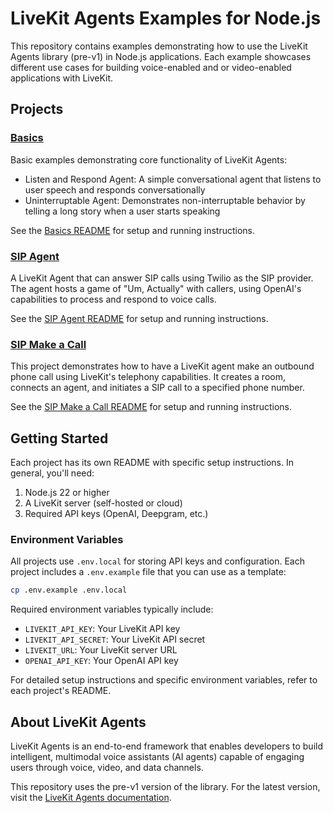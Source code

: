 # LiveKit Agents Examples for Node.js

This repository contains examples demonstrating how to use the LiveKit Agents library (pre-v1) in Node.js applications. Each example showcases different use cases for building voice-enabled and or video-enabled applications with LiveKit.

## Projects

### [Basics](./basics)

Basic examples demonstrating core functionality of LiveKit Agents:

- Listen and Respond Agent: A simple conversational agent that listens to user speech and responds conversationally
- Uninterruptable Agent: Demonstrates non-interruptable behavior by telling a long story when a user starts speaking

See the [Basics README](./basics/README.md) for setup and running instructions.

### [SIP Agent](./sip-agent)

A LiveKit Agent that can answer SIP calls using Twilio as the SIP provider. The agent hosts a game of "Um, Actually" with callers, using OpenAI's capabilities to process and respond to voice calls.

See the [SIP Agent README](./sip-agent/README.md) for setup and running instructions.

### [SIP Make a Call](./sip/make-a-call)

This project demonstrates how to have a LiveKit agent make an outbound phone call using LiveKit's telephony capabilities. It creates a room, connects an agent, and initiates a SIP call to a specified phone number.

See the [SIP Make a Call README](./sip/make-a-call/README.md) for setup and running instructions.

## Getting Started

Each project has its own README with specific setup instructions. In general, you'll need:

1. Node.js 22 or higher
2. A LiveKit server (self-hosted or cloud)
3. Required API keys (OpenAI, Deepgram, etc.)

### Environment Variables

All projects use `.env.local` for storing API keys and configuration. Each project includes a `.env.example` file that you can use as a template:

```bash
cp .env.example .env.local
```

Required environment variables typically include:

- `LIVEKIT_API_KEY`: Your LiveKit API key
- `LIVEKIT_API_SECRET`: Your LiveKit API secret
- `LIVEKIT_URL`: Your LiveKit server URL
- `OPENAI_API_KEY`: Your OpenAI API key

For detailed setup instructions and specific environment variables, refer to each project's README.

## About LiveKit Agents

LiveKit Agents is an end-to-end framework that enables developers to build intelligent, multimodal voice assistants (AI agents) capable of engaging users through voice, video, and data channels.

This repository uses the pre-v1 version of the library. For the latest version, visit the [LiveKit Agents documentation](https://docs.livekit.io/agents/).
